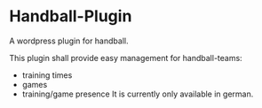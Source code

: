 # Handball-Plugin
A wordpress plugin for handball.

This plugin shall provide easy management for handball-teams:
 - training times
 - games
 - training/game presence
It is currently only available in german.
